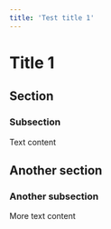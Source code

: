```yaml
---
title: 'Test title 1' 
---
```


# Title 1

## Section

### Subsection

Text content

## Another section

### Another subsection

More text content